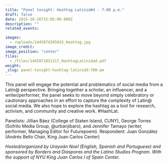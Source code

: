 ```yaml
---
title: "Panel tonight: Hashtag Latinid#d - 7:00 p.m."
draft: false
date: 2015-10-26T15:05:00.000Z
description: ""
related_events:

images:
  - /uploads/1445874295025_Hashtag.jpg
image_credit:
image_position: "center"
files:
  - /files/1445871831317_HashtagLatinidad.pdf
weight:
_slug: panel-tonight-hashtag-latinidd-700-pm
---
```


This panel will engage the potential and problematics of social media from a Latin@ perspective. Bringing together a scholar, an influencer, and a writer/performer, the panel seeks to move beyond simply celebratory or cautionary approaches in an effort to capture the complexity of Latin@ social media. We also hope to explore the hashtag as a tool for research, activism, and community and creative work. #HashLat.

Panelists: <span>Jillian Báez</span> (College of Staten Island, CUNY), <span>George Torres</span> (Sofrito Media Group, @urbanjibaro), and <span>Jennifer Tamayo</span> (writer, performer, Managing Editor for Futurepoem). Respondent: <span>Juan González</span> (Andrés Bello Chair, King Juan Carlos Center)

__Hosted/organized by Urayoán Noel (English, Spanish and Portuguese) and sponsored by Borders and Diasporas and the Latino Studies Program._ With the support of NYU King Juan Carlos I of Spain Center._


